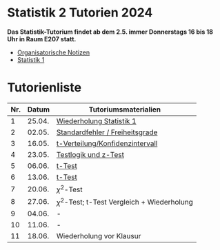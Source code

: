 # Statistik 2 Tutorien 2024

**Das Statistik-Tutorium findet ab dem 2.5. immer Donnerstags 16 bis 18 Uhr in Raum E207 statt.**

- [Organisatorische Notizen](0_Orga.md)
- [Statistik 1](https://thhaase.github.io/Tutorium_Wiederholung_Statistik_1/)

# Tutorienliste

| Nr.  | Datum  | Tutoriumsmaterialien                                                    |
| ---- | ------ | ------------------------------------------------------------------------|
| 1    | 25.04. | [Wiederholung Statistik 1](1_Wiederholung.md)                           |
| 2    | 02.05. | [Standardfehler / Freiheitsgrade](2_Standardfehler.md)                  |
| 3    | 16.05. | [t-Verteilung/Konfidenzintervall](3_Konfidenzintervall.md)              |
| 4    | 23.05. | [Testlogik und z-Test](4_Testlogik_z_test.md)                           |
| 5    | 06.06. | [t-Test](5_t_test.md)                                                                  |
| 6    | 13.06. | [t-Test](6_t_test.md)                                                                  |
| 7    | 20.06. | $\chi^2$-Test                                                           |
| 8    | 27.06. | $\chi^2$-Test; t-Test Vergleich + Wiederholung                          |
| 9    | 04.06. | -                                                                       |
| 10   | 11.06. | -                                                                       |
| 11   | 18.06. | Wiederholung vor Klausur                                                |

